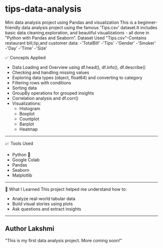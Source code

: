# tips-data-analysis
Mini data analysis project using Pandas and visualization
This is a beginner-friendly data analysis project using the famous 'Tips.csv' dataset.It includes basic data cleaning,exploration, and beautiful visualizations - all done in "Python with Pandas and Seaborn".
Dataset Used
"Tips.csv"-Contains restaurant bill,tip,and customer data:
-'TotalBill'
-'Tips'
-'Gender'
-'Smoker'
-'Day'
-'Time'
-'Size'

✅ Concepts Applied

- Data Loading and Overview using df.head(), df.info(), df.describe()
- Checking and handling missing values
- Exploring data types (object, float64) and converting to category
- Filtering rows with conditions
- Sorting data
- GroupBy operations for grouped insights
- Correlation analysis and df.corr()
- Visualizations:
  - Histogram
  - Boxplot
  - Countplot
  - Barplot
  - Heatmap

---

📈 Tools Used
- Python 🐍
- Google Colab
- Pandas
- Seaborn
- Matplotlib

---

🧠 What I Learned
This project helped me understand how to:
- Analyze real-world tabular data
- Build visual stories using plots
- Ask questions and extract insights

---
Author
Lakshmi
--
"This is my first data analysis project. More coming soon!"
